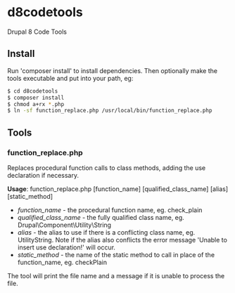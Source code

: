 d8codetools
===========

Drupal 8 Code Tools

## Install

Run 'composer install' to install dependencies. Then optionally make the tools executable and put into your path, eg:
```bash
$ cd d8codetools
$ composer install
$ chmod a+rx *.php
$ ln -sf function_replace.php /usr/local/bin/function_replace.php
```

## Tools
### function_replace.php
Replaces procedural function calls to class methods, adding the use declaration if necessary.

**Usage**: function_replace.php [function_name] [qualified_class_name] [alias] [static_method]
* *function_name* - the procedural function name, eg. check_plain
* *qualified_class_name* - the fully qualified class name, eg. Drupal\Component\Utility\String
* *alias* - the alias to use if there is a conflicting class name, eg. UtilityString. Note if the alias also conflicts the error message 'Unable to insert use declaration!' will occur.
* *static_method* - the name of the static method to call in place of the function_name, eg. checkPlain

The tool will print the file name and a message if it is unable to process the file.
